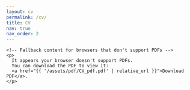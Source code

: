 ```yaml
---
layout: cv
permalink: /cv/
title: CV
nav: true
nav_order: 2
---
```


<div class="post">
  <object 
    data="{{ '/assets/pdf/CV_pdf.pdf' | relative_url }}#pagemode=none" 
    width="100%" 
    height="1000" 
    type="application/pdf">
    
    <!-- Fallback content for browsers that don't support PDFs -->
    <p>
      It appears your browser doesn't support PDFs. 
      You can download the PDF to view it: 
      <a href="{{ '/assets/pdf/CV_pdf.pdf' | relative_url }}">Download PDF</a>.
    </p>
  </object>
</div>